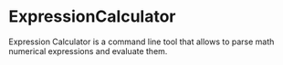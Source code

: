 # ExpressionCalculator
Expression Calculator is a command line tool that allows to parse math numerical expressions and evaluate them.
